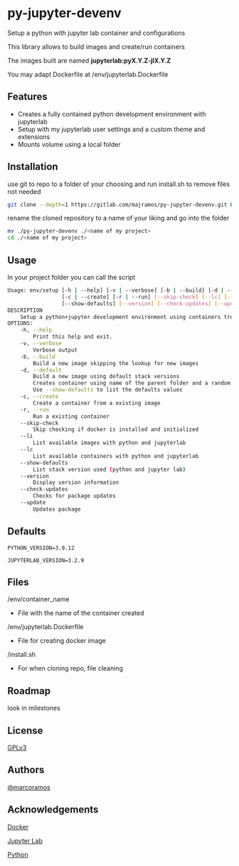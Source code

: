 # py-jupyter-devenv

Setup a python with jupyter lab container and configurations

This library allows to build images and create/run containers

The images built are named **jupyterlab:pyX.Y.Z-jlX.Y.Z**

You may adapt Dockerfile at /env/jupyterlab.Dockerfile


## Features
- Creates a fully contained python development environment with jupyterlab
- Setup with my jupyterlab user settings and a custom theme and extensions
- Mounts volume using a local folder


## Installation

use git to repo to a folder of your choosing and run install.sh to remove files not needed
```bash
git clone --depth=1 https://gitlab.com/majramos/py-jupyter-devenv.git && py-jupyter-devenv/install.sh
```

rename the cloned repository to a name of your liking and go into the folder
```bash
mv ./py-jupyter-devenv ./<name of my project>
cd ./<name of my project>
```

## Usage

In your project folder you can call the script
```bash
Usage: env/setup [-h | --help] [-v | --verbose] [-b | --build] [-d | --default]
                 [-c | --create] [-r | --run] [--skip-check] [--lc] [--li]
                 [--show-defaults] [--version] [--check-updates] [--update]
DESCRIPTION
    Setup a python+jupyter development environment using containers trough Docker
OPTIONS:
    -h, --help
        Print this help and exit.
    -v, --verbose
        Verbose output
    -b, --build
        Build a new image skipping the lookup for new images
    -d, --default
        Build a new image using default stack versions
        Creates container using name of the parent folder and a random port
        Use --show-defaults to list the defaults values
    -c, --create
        Create a container from a existing image
    -r, --run
        Run a existing container
    --skip-check
        Skip checking if docker is installed and initialized
    --li
        List available images with python and jupyterlab
    --lc
        List available containers with python and jupyterlab
    --show-defaults
        List stack version used (python and jupyter lab)
    --version
        Display version information
    --check-updates
        Checks for package updates
    --update
        Updates package
```


## Defaults

`PYTHON_VERSION=3.9.12`

`JUPYTERLAB_VERSION=3.2.9`


## Files

/env/container_name
- File with the name of the container created

/env/jupyterlab.Dockerfile
- File for creating docker image

/install.sh
- For when cloning repo, file cleaning


## Roadmap

look in milestones


## License

[GPLv3](https://choosealicense.com/licenses/gpl-3.0/)


## Authors

[@marcoramos](https://gitlab.com/majramos)


## Acknowledgements

[Docker](https://www.docker.com/)

[Jupyter Lab](https://jupyter.org/)

[Python](https://www.python.org/)
